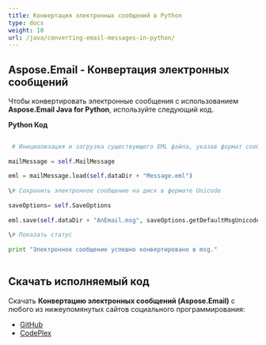 ```yaml
---  
title: Конвертация электронных сообщений в Python  
type: docs  
weight: 10  
url: /java/converting-email-messages-in-python/  
---  
```

  
## **Aspose.Email - Конвертация электронных сообщений**  
Чтобы конвертировать электронные сообщения с использованием **Aspose.Email Java for Python**, используйте следующий код.  
  
**Python Код**  
  
``` python  
  
 # Инициализация и загрузка существующего EML файла, указав формат сообщения  
  
mailMessage = self.MailMessage  
  
eml = mailMessage.load(self.dataDir + "Message.eml")  
  
\# Сохранить электронное сообщение на диск в формате Unicode  
  
saveOptions= self.SaveOptions  
  
eml.save(self.dataDir + "AnEmail.msg", saveOptions.getDefaultMsgUnicode())  
  
\# Показать статус  
  
print "Электронное сообщение успешно конвертировано в msg."  
  
```  
## **Скачать исполняемый код**  
Скачать **Конвертацию электронных сообщений (Aspose.Email)** с любого из нижеупомянутых сайтов социального программирования:  
  
- [GitHub](https://github.com/aspose-email/Aspose.Email-for-Java/releases/tag/Aspose.Email_Java_for_Python-v1.0)  
- [CodePlex](http://asposeemailjavapython.codeplex.com/releases/)  